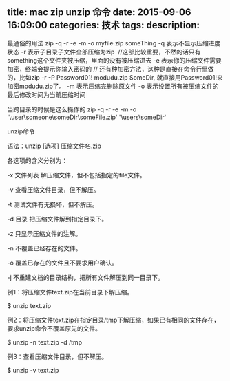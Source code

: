 title: mac zip unzip 命令
date: 2015-09-06 16:09:00
categories: 技术
tags: 
description:
---
最通俗的用法
zip -q -r -e -m -o myfile.zip someThing
-q 表示不显示压缩进度状态
-r 表示子目录子文件全部压缩为zip  //这部比较重要，不然的话只有something这个文件夹被压缩，里面的没有被压缩进去
-e 表示你的压缩文件需要加密，终端会提示你输入密码的
// 还有种加密方法，这种是直接在命令行里做的，比如zip -r -P Password01! modudu.zip SomeDir, 就直接用Password01!来加密modudu.zip了。
-m 表示压缩完删除原文件
-o 表示设置所有被压缩文件的最后修改时间为当前压缩时间
 
<!--more-->


当跨目录的时候是这么操作的
zip -q -r -e -m -o '\user\someone\someDir\someFile.zip' '\users\someDir'

unzip命令 

语法：unzip [选项] 压缩文件名.zip 

各选项的含义分别为： 

-x 文件列表 解压缩文件，但不包括指定的file文件。 

-v 查看压缩文件目录，但不解压。 

-t 测试文件有无损坏，但不解压。 

-d 目录 把压缩文件解到指定目录下。 

-z 只显示压缩文件的注解。 

-n 不覆盖已经存在的文件。 

-o 覆盖已存在的文件且不要求用户确认。 

-j 不重建文档的目录结构，把所有文件解压到同一目录下。 

例1：将压缩文件text.zip在当前目录下解压缩。 

$ unzip text.zip 

例2：将压缩文件text.zip在指定目录/tmp下解压缩，如果已有相同的文件存在，要求unzip命令不覆盖原先的文件。 

$ unzip -n text.zip -d /tmp 

例3：查看压缩文件目录，但不解压。 

$ unzip -v text.zip 



